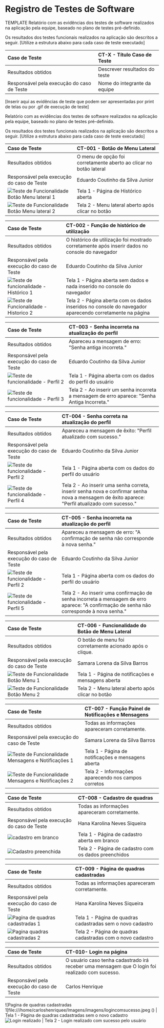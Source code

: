 # Registro de Testes de Software
TEMPLATE
Relatório com as evidências dos testes de software realizados na aplicação pela equipe, baseado no plano de testes pré-definido.

Os resultados dos testes funcionais realizados na aplicação são descritos a seguir. [Utilize a estrutura abaixo para cada caso de teste executado]

|Caso de Teste    | CT-X - Título Caso de Teste |
|:---|:---|
| Resultados obtidos | Descrever resultados do teste  |
| Responsável pela execução do caso de Teste | Nome do integrante da equipe |

[Inserir aqui as evidências de teste que podem ser apresentadas por print de telas ou por .gif de execução de teste]

Relatório com as evidências dos testes de software realizados na aplicação pela equipe, baseado no plano de testes pré-definido.

Os resultados dos testes funcionais realizados na aplicação são descritos a seguir. [Utilize a estrutura abaixo para cada caso de teste executado]

|Caso de Teste    | CT-001 - Botão de Menu Lateral |
|:---|:---|
| Resultados obtidos | O menu de opção foi corretamente aberto ao clicar no botão lateral  |
| Responsável pela execução do caso de Teste | Eduardo Coutinho da Silva Junior |
![Teste de Funcionalidade Botão Menu lateral 1](https://github.com/ICEI-PUC-Minas-PMV-ADS/pmv-ads-2024-1-e1-proj-web-t7-play-match/assets/163422824/fa5288e3-9774-4524-967c-5357d6948cc1) | Tela 1 - Página de Histórico aberta
![Teste de Funcionalidade Botão Menu lateral 2](https://github.com/ICEI-PUC-Minas-PMV-ADS/pmv-ads-2024-1-e1-proj-web-t7-play-match/assets/163422824/4e53040e-7df7-474b-855c-98f30c467862) | Tela 2 - Menu lateral aberto após clicar no botão

|Caso de Teste    | CT-002 - Função de histórico de utilização |
|:---|:---|
| Resultados obtidos | O histórico de utilização foi mostrado corretamente após inserir dados no console do navegador  |
| Responsável pela execução do caso de Teste | Eduardo Coutinho da Silva Junior |
![Teste de funcionalidade - Histórico 1](https://github.com/ICEI-PUC-Minas-PMV-ADS/pmv-ads-2024-1-e1-proj-web-t7-play-match/assets/163422824/3b15aa49-af56-40d1-aa9d-f9350cbea518) | Tela 1 - Página aberta sem dados e nada inserido no console do navegador
![Teste de Funcionalidade - Historico 2](https://github.com/ICEI-PUC-Minas-PMV-ADS/pmv-ads-2024-1-e1-proj-web-t7-play-match/assets/163422824/514b079a-3752-4fe3-b028-6e0e0b3ff22c) | Tela 2 - Página aberta com os dados inseridos no console do navegador aparecendo corretamente na página

|Caso de Teste    | CT-003 - Senha incorreta na atualização do perfil |
|:---|:---|
| Resultados obtidos | Apareceu a mensagem de erro: "Senha antiga incorreta."  |
| Responsável pela execução do caso de Teste | Eduardo Coutinho da Silva Junior |
![Teste de funcionalidade - Perfil 2](https://github.com/ICEI-PUC-Minas-PMV-ADS/pmv-ads-2024-1-e1-proj-web-t7-play-match/assets/163422824/2d28e21b-4424-4b6d-8134-45f55e01be73) | Tela 1 - Página aberta com os dados do perfil do usuário
![Teste de funcionalidade - Perfil 3](https://github.com/ICEI-PUC-Minas-PMV-ADS/pmv-ads-2024-1-e1-proj-web-t7-play-match/assets/163422824/1bdf070f-c9e1-443b-9fa5-03585b7136ca) | Tela 2 - Ao inserir um senha incorreta a mensagem de erro aparece: "Senha Antiga Incorreta."

|Caso de Teste    | CT-004 - Senha correta na atualização do perfil |
|:---|:---|
| Resultados obtidos | Apareceu a mensagem de êxito: "Perfil atualizado com sucesso."  |
| Responsável pela execução do caso de Teste | Eduardo Coutinho da Silva Junior |
![Teste de funcionalidade - Perfil 2](https://github.com/ICEI-PUC-Minas-PMV-ADS/pmv-ads-2024-1-e1-proj-web-t7-play-match/assets/163422824/ff9a9726-f9fa-4ae1-aa6e-4fee59f6c503) | Tela 1 - Página aberta com os dados do perfil do usuário
![Teste de funcionalidade - Perfil 4](https://github.com/ICEI-PUC-Minas-PMV-ADS/pmv-ads-2024-1-e1-proj-web-t7-play-match/assets/163422824/f888c7c9-3f08-49fb-ba9e-64c07f174dfc) | Tela 2 - Ao inserir uma senha correta, inserir senha nova e confirmar senha nova a mensagem de êxito aparece: "Perfil atualizado com sucesso."

|Caso de Teste    | CT-005 - Senha incorreta na atualização do perfil |
|:---|:---|
| Resultados obtidos | Apareceu a mensagem de erro: "A confirmação de senha não corresponde à nova senha."  |
| Responsável pela execução do caso de Teste | Eduardo Coutinho da Silva Junior |
![Teste de funcionalidade - Perfil 2](https://github.com/ICEI-PUC-Minas-PMV-ADS/pmv-ads-2024-1-e1-proj-web-t7-play-match/assets/163422824/2d28e21b-4424-4b6d-8134-45f55e01be73) | Tela 1 - Página aberta com os dados do perfil do usuário
![Teste de funcionalidade - Perfil 5](https://github.com/ICEI-PUC-Minas-PMV-ADS/pmv-ads-2024-1-e1-proj-web-t7-play-match/assets/163422824/81c7750e-5ab4-430a-9b2c-020b98de2623) | Tela 2 - Ao inserir uma confirmação de senha incorreta a mensagem de erro aparece: "A confirmação de senha não corresponde à nova senha."




|Caso de Teste    | CT-006 - Funcionalidade do Botão de Menu Lateral |
|:---|:---|
| Resultados obtidos | O botão de menu foi corretamente acionado após o clique.|
| Responsável pela execução do caso de Teste | Samara Lorena da Silva Barros |
![Teste de Funcionalidade Botão Menu 1](https://github.com/ICEI-PUC-Minas-PMV-ADS/pmv-ads-2024-1-e1-proj-web-t7-play-match/assets/166562442/ed3e68c6-b313-44f9-ad4b-da1829ee4689) | Tela 1 - Página de notificações e mensagens aberta
![Teste de Funcionalidade Botão Menu 2](https://github.com/ICEI-PUC-Minas-PMV-ADS/pmv-ads-2024-1-e1-proj-web-t7-play-match/assets/166562442/8c0b5801-e16f-4c5a-a773-9cfe45f45400) | Tela 2 - Menu lateral aberto após clicar no botão


|Caso de Teste    | CT-007 - Função Painel de Notificações e Mensagens |
|:---|:---|
| Resultados obtidos | Todas as informações apareceram corretamente. |
| Responsável pela execução do caso de Teste | Samara Lorena da Silva Barros |
![Teste de Funcionalidade Mensagens e Notificações 1](https://github.com/ICEI-PUC-Minas-PMV-ADS/pmv-ads-2024-1-e1-proj-web-t7-play-match/assets/166562442/06a4f7fc-7eb7-49c9-9109-9c4b17fb19e6) | Tela 1 - Página de notificações e mensagens aberta
![Teste de Funcionalidade Mensagens e Notificações 2](https://github.com/ICEI-PUC-Minas-PMV-ADS/pmv-ads-2024-1-e1-proj-web-t7-play-match/assets/166562442/d96d2d4b-f2f9-4021-87b8-9e4315165151) | Tela 2 - Informações aparecendo nos campos corretos

|Caso de Teste    | CT-008 - Cadastro de quadras |
|:---|:---|
| Resultados obtidos | Todas as informações apareceram corretamente. |
| Responsável pela execução do caso de Teste | Hana Karolina Neves Siqueira |
![cadastro em branco](https://github.com/ICEI-PUC-Minas-PMV-ADS/pmv-ads-2024-1-e1-proj-web-t7-play-match/assets/124189270/589f8dcb-fa00-4d10-b2ab-073059cce102) | Tela 1 - Página de cadastro aberta em branco
![Cadastro preenchida](https://github.com/ICEI-PUC-Minas-PMV-ADS/pmv-ads-2024-1-e1-proj-web-t7-play-match/assets/124189270/de514668-2aea-4410-af81-d712509b9f77) | Tela 2 - Página de cadastro com os dados preenchidos

|Caso de Teste    | CT-009 - Página de quadras cadastradas |
|:---|:---|
| Resultados obtidos | Todas as informações apareceram corretamente. |
| Responsável pela execução do caso de Teste | Hana Karolina Neves Siqueira |
![Pagina de quadras cadastradas 1](https://github.com/ICEI-PUC-Minas-PMV-ADS/pmv-ads-2024-1-e1-proj-web-t7-play-match/assets/124189270/8c941d95-1815-4714-a376-4877d7252b85) | Tela 1 - Página de quadras cadastradas sem o novo cadastro
![Pagina quadras cadastradas 2](https://github.com/ICEI-PUC-Minas-PMV-ADS/pmv-ads-2024-1-e1-proj-web-t7-play-match/assets/124189270/fcfbc0d7-1d5e-4092-974c-974e45305439) | Tela 2 - Página de quadras cadastradas com o novo cadastro


|Caso de Teste    | CT-010- Login na página |
|:---|:---|
| Resultados obtidos | O usuário caso tenha cadastrado irá receber uma mensagem que O login foi realizado com sucesso. |
| Responsável pela execução do caso de Teste | Carlos Henrique |
![Pagina de quadras cadastradas 1]file:///home/carloshenriquee/Imagens/imagens/logincomsucesso.jpeg
() | Tela 1 - Página de quadras cadastradas sem o novo cadastro
![Login realizado](https://github.com/ICEI-PUC-Minas-PMV-ADS/pmv-ads-2024-1-e1-proj-web-t7-play-match/assets/124189270/31c97765-8bcb-4e28-90a3-1f44bfeacbf6) | Tela 2 - Login realizado com sucesso pelo usuário
